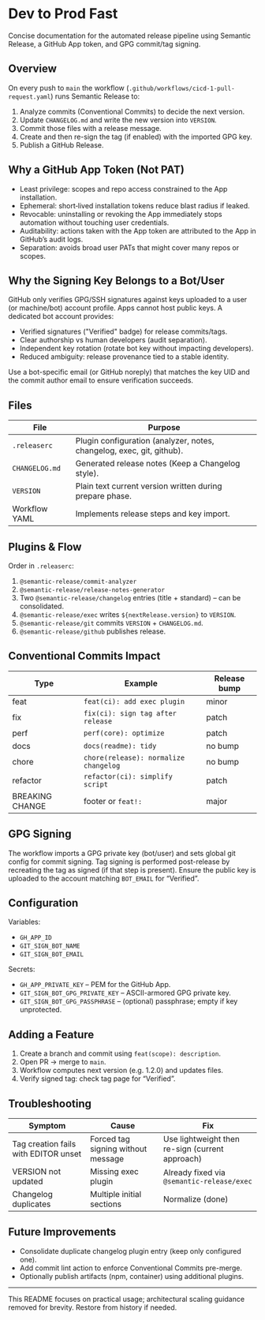 # Dev to Prod Fast

Concise documentation for the automated release pipeline using Semantic Release, a GitHub App token, and GPG commit/tag signing.

## Overview

On every push to `main` the workflow (`.github/workflows/cicd-1-pull-request.yaml`) runs Semantic Release to:

1. Analyze commits (Conventional Commits) to decide the next version.
2. Update `CHANGELOG.md` and write the new version into `VERSION`.
3. Commit those files with a release message.
4. Create and then re-sign the tag (if enabled) with the imported GPG key.
5. Publish a GitHub Release.

## Why a GitHub App Token (Not PAT)

- Least privilege: scopes and repo access constrained to the App installation.
- Ephemeral: short‑lived installation tokens reduce blast radius if leaked.
- Revocable: uninstalling or revoking the App immediately stops automation without touching user credentials.
- Auditability: actions taken with the App token are attributed to the App in GitHub’s audit logs.
- Separation: avoids broad user PATs that might cover many repos or scopes.

## Why the Signing Key Belongs to a Bot/User

GitHub only verifies GPG/SSH signatures against keys uploaded to a user (or machine/bot) account profile. Apps cannot host public keys. A dedicated bot account provides:

- Verified signatures ("Verified" badge) for release commits/tags.
- Clear authorship vs human developers (audit separation).
- Independent key rotation (rotate bot key without impacting developers).
- Reduced ambiguity: release provenance tied to a stable identity.

Use a bot-specific email (or GitHub noreply) that matches the key UID and the commit author email to ensure verification succeeds.

## Files

| File           | Purpose                                                               |
| -------------- | --------------------------------------------------------------------- |
| `.releaserc`   | Plugin configuration (analyzer, notes, changelog, exec, git, github). |
| `CHANGELOG.md` | Generated release notes (Keep a Changelog style).                     |
| `VERSION`      | Plain text current version written during prepare phase.              |
| Workflow YAML  | Implements release steps and key import.                              |

## Plugins & Flow

Order in `.releaserc`:

1. `@semantic-release/commit-analyzer`
2. `@semantic-release/release-notes-generator`
3. Two `@semantic-release/changelog` entries (title + standard) – can be consolidated.
4. `@semantic-release/exec` writes `${nextRelease.version}` to `VERSION`.
5. `@semantic-release/git` commits `VERSION` + `CHANGELOG.md`.
6. `@semantic-release/github` publishes release.

## Conventional Commits Impact

| Type            | Example                               | Release bump |
| --------------- | ------------------------------------- | ------------ |
| feat            | `feat(ci): add exec plugin`           | minor        |
| fix             | `fix(ci): sign tag after release`     | patch        |
| perf            | `perf(core): optimize`                | patch        |
| docs            | `docs(readme): tidy`                  | no bump      |
| chore           | `chore(release): normalize changelog` | no bump      |
| refactor        | `refactor(ci): simplify script`       | patch        |
| BREAKING CHANGE | footer or `feat!:`                    | major        |

## GPG Signing

The workflow imports a GPG private key (bot/user) and sets global git config for commit signing. Tag signing is performed post-release by recreating the tag as signed (if that step is present). Ensure the public key is uploaded to the account matching `BOT_EMAIL` for “Verified”.

## Configuration

Variables:

- `GH_APP_ID`
- `GIT_SIGN_BOT_NAME`
- `GIT_SIGN_BOT_EMAIL`

Secrets:

- `GH_APP_PRIVATE_KEY` – PEM for the GitHub App.
- `GIT_SIGN_BOT_GPG_PRIVATE_KEY` – ASCII-armored GPG private key.
- `GIT_SIGN_BOT_GPG_PASSPHRASE` – (optional) passphrase; empty if key unprotected.

## Adding a Feature

1. Create a branch and commit using `feat(scope): description`.
2. Open PR → merge to `main`.
3. Workflow computes next version (e.g. 1.2.0) and updates files.
4. Verify signed tag: check tag page for “Verified”.

## Troubleshooting

| Symptom                              | Cause                              | Fix                                             |
| ------------------------------------ | ---------------------------------- | ----------------------------------------------- |
| Tag creation fails with EDITOR unset | Forced tag signing without message | Use lightweight then re-sign (current approach) |
| VERSION not updated                  | Missing exec plugin                | Already fixed via `@semantic-release/exec`      |
| Changelog duplicates                 | Multiple initial sections          | Normalize (done)                                |

## Future Improvements

- Consolidate duplicate changelog plugin entry (keep only configured one).
- Add commit lint action to enforce Conventional Commits pre-merge.
- Optionally publish artifacts (npm, container) using additional plugins.

---

This README focuses on practical usage; architectural scaling guidance removed for brevity. Restore from history if needed.
